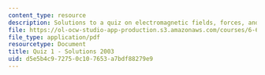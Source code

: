 ```yaml
---
content_type: resource
description: Solutions to a quiz on electromagnetic fields, forces, and motion.
file: https://ol-ocw-studio-app-production.s3.amazonaws.com/courses/6-641-electromagnetic-fields-forces-and-motion-spring-2005/d5e5b4c972750c107653a7bdf88279e9_quiz1soln_f03.pdf
file_type: application/pdf
resourcetype: Document
title: Quiz 1 - Solutions 2003
uid: d5e5b4c9-7275-0c10-7653-a7bdf88279e9
---
```


